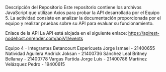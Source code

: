 Descripción del Repositorio
Este repositorio contiene los archivos JavaScript que utilizan Axios para probar la API desarrollada por el Equipo 5. La actividad consiste en analizar la documentación proporcionada por el equipo y realizar pruebas sobre su API para evaluar su funcionamiento.

Enlace de la API
La API está alojada en el siguiente enlace:
https://apirest-nodehost.onrender.com/apiV1/events

Equipo 4 - Integrantes
Betancourt Espericueta Jorge Ismael - 21400655
Natividad Aguilera Andrick Joksan - 21400736
Sánchez Leal Britney Bellanay - 21400778
Vargas Partida Jorge Luis - 21400786
Martínez Velázquez Pedro - 19400615
